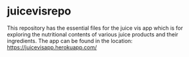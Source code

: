 # juicevisrepo
This repository has the essential files for the juice vis app which is for exploring the nutritional contents of various juice products and their ingredients. The app can be found in the location:
 https://juicevisapp.herokuapp.com/
